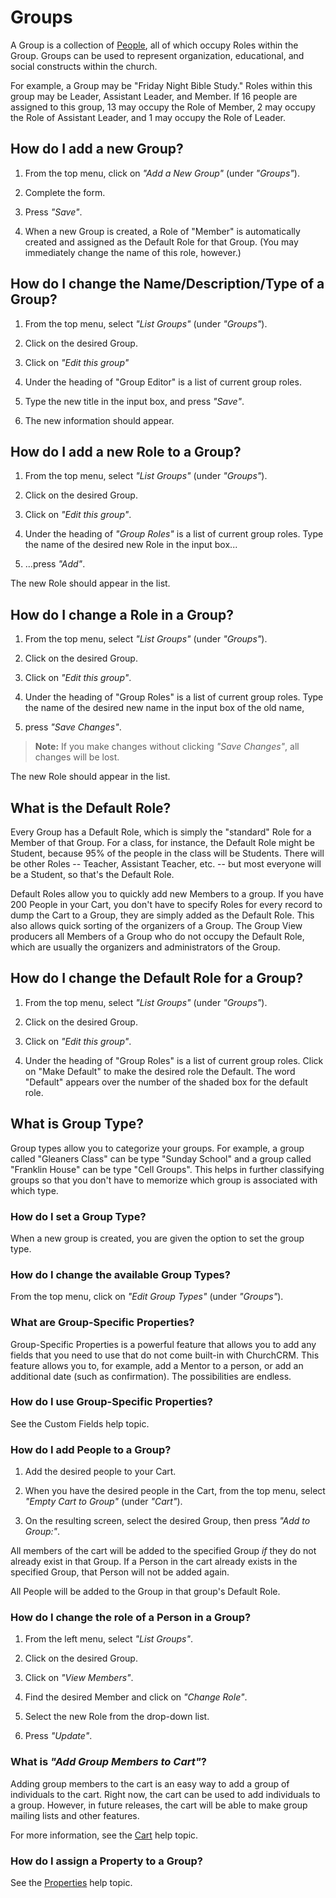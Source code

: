 # Groups

A Group is a collection of [People](person.md), all of which occupy Roles within the Group. Groups can be used to represent organization, educational, and social constructs within the church.

For example, a Group may be "Friday Night Bible Study." Roles within this group may be Leader, Assistant Leader, and Member. If 16 people are assigned to this group, 13 may occupy the Role of Member, 2 may occupy the Role of Assistant Leader, and 1 may occupy the Role of Leader.

## How do I add a new Group?

1. From the top menu, click on _"Add a New Group"_ (under _"Groups"_).

2. Complete the form.

3. Press _"Save"_.

4. When a new Group is created, a Role of "Member" is automatically created and assigned as the Default Role for that Group. (You may immediately change the name of this role, however.)

## How do I change the Name/Description/Type of a Group?

1. From the top menu, select _"List Groups"_ (under _"Groups"_).

2. Click on the desired Group.

3. Click on _"Edit this group"_

4. Under the heading of "Group Editor" is a list of current group roles.

5. Type the new title in the input box, and press _"Save"_.

6. The new information should appear.

## How do I add a new Role to a Group?

1. From the top menu, select _"List Groups"_ (under _"Groups"_).

2. Click on the desired Group.

3. Click on _"Edit this group"_.

4. Under the heading of _"Group Roles"_ is a list of current group roles. Type the name of the desired new Role in the input box...

5. ...press _"Add"_.

The new Role should appear in the list.

## How do I change a Role in a Group?

1. From the top menu, select _"List Groups"_ (under _"Groups"_).

2. Click on the desired Group.

3. Click on _"Edit this group"_.

4. Under the heading of "Group Roles" is a list of current group roles. Type the name of the desired new name in the input box of the old name,

5. press _"Save Changes"_.

> **Note:** If you make changes without clicking _"Save Changes"_, all changes will be lost.

The new Role should appear in the list.

## What is the Default Role?

Every Group has a Default Role, which is simply the "standard" Role for a Member of that Group. For a class, for instance, the Default Role might be Student, because 95% of the people in the class will be Students. There will be other Roles -- Teacher, Assistant Teacher, etc. -- but most everyone will be a Student, so that's the Default Role.

Default Roles allow you to quickly add new Members to a group. If you have 200 People in your Cart, you don't have to specify Roles for every record to dump the Cart to a Group, they are simply added as the Default Role. This also allows quick sorting of the organizers of a Group. The Group View producers all Members of a Group who do not occupy the Default Role, which are usually the organizers and administrators of the Group.

## How do I change the Default Role for a Group?

1. From the top menu, select _"List Groups"_ (under _"Groups"_).

2. Click on the desired Group.

3. Click on _"Edit this group"_.

4. Under the heading of "Group Roles" is a list of current group roles. Click on "Make Default" to make the desired role the Default. The word "Default" appears over the number of the shaded box for the default role.

## What is Group Type?

Group types allow you to categorize your groups. For example, a group called "Gleaners Class" can be type "Sunday School" and a group called "Franklin House" can be type "Cell Groups". This helps in further classifying groups so that you don't have to memorize which group is associated with which type.

### How do I set a Group Type?

When a new group is created, you are given the option to set the group type.

### How do I change the available Group Types?

From the top menu, click on _"Edit Group Types"_ (under _"Groups"_).

### What are Group-Specific Properties?

Group-Specific Properties is a powerful feature that allows you to add any fields that you need to use that do not come built-in with ChurchCRM. This feature allows you to, for example, add a Mentor to a person, or add an additional date (such as confirmation). The possibilities are endless.

### How do I use Group-Specific Properties?

See the Custom Fields help topic.

### How do I add People to a Group?

1. Add the desired people to your Cart.

2. When you have the desired people in the Cart, from the top menu, select _"Empty Cart to Group"_ (under _"Cart"_).

3. On the resulting screen, select the desired Group, then press _"Add to Group:"_.

All members of the cart will be added to the specified Group _if_ they do not already exist in that Group. If a Person in the cart already exists in the specified Group, that Person will not be added again.

All People will be added to the Group in that group's Default Role.

### How do I change the role of a Person in a Group?

1. From the left menu, select _"List Groups"_.

2. Click on the desired Group.

3. Click on _"View Members"_.

4. Find the desired Member and click on _"Change Role"_.

5. Select the new Role from the drop-down list.

6. Press _"Update"_.

### What is _"Add Group Members to Cart"_?

Adding group members to the cart is an easy way to add a group of individuals to the cart. Right now, the cart can be used to add individuals to a group. However, in future releases, the cart will be able to make group mailing lists and other features.

For more information, see the [Cart](Cart.md) help topic.

### How do I assign a Property to a Group?

See the [Properties](Properties.md) help topic.

